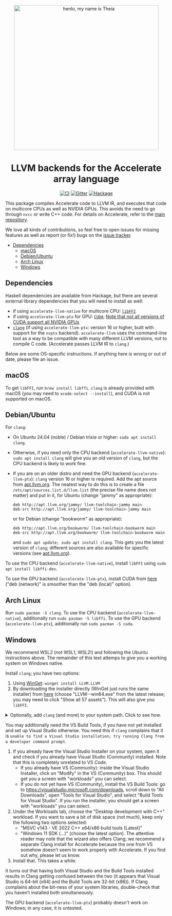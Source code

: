 <div align="center">
<img width="450" src="https://github.com/AccelerateHS/accelerate/raw/master/images/accelerate-logo-text-v.png?raw=true" alt="henlo, my name is Theia"/>

# LLVM backends for the Accelerate array language

[![CI](https://github.com/AccelerateHS/accelerate-llvm/actions/workflows/ci.yml/badge.svg)](https://github.com/AccelerateHS/accelerate-llvm/actions/workflows/ci.yml)
[![Gitter](https://img.shields.io/gitter/room/nwjs/nw.js.svg)](https://gitter.im/AccelerateHS/Lobby)
[![Hackage](https://img.shields.io/hackage/v/accelerate-llvm.svg)](https://hackage.haskell.org/package/accelerate-llvm)

</div>

This package compiles Accelerate code to LLVM IR, and executes that code on
multicore CPUs as well as NVIDIA GPUs. This avoids the need to go through
`nvcc` or write C++ code. For details on Accelerate, refer to the [main
repository][GitHub].

We love all kinds of contributions, so feel free to open issues for missing
features as well as report (or fix!) bugs on the [issue tracker][Issues].

  [GitHub]:  https://github.com/AccelerateHS/accelerate
  [Issues]:  https://github.com/AccelerateHS/accelerate/issues


 * [Dependencies](#dependencies)
   * [macOS](#macos)
   * [Debian/Ubuntu](#debianubuntu)
   * [Arch Linux](#archlinux)
   * [Windows](#windows)


Dependencies
------------

Haskell dependencies are available from Hackage, but there are several external
library dependencies that you will need to install as well:

- if using `accelerate-llvm-native` for multicore CPU:
  [`libFFI`](http://sourceware.org/libffi/)
- if using `accelerate-llvm-ptx` for GPU:
  [`CUDA`](https://developer.nvidia.com/cuda-downloads);
  [Note that not all versions of CUDA support all NVIDIA GPUs](https://en.wikipedia.org/wiki/CUDA#GPUs_supported)
- [`clang`](https://clang.llvm.org/) (if using `accelerate-llvm-ptx`: version
  16 or higher, built with support for the `nvptx` backend). `accelerate-llvm`
  uses the command-line tool as a way to be compatible with many different LLVM
  versions, not to compile C code. (Accelerate passes LLVM IR to `clang`.)

Below are some OS-specific instructions. If anything here is wrong or out of
date, please file an issue.

## macOS

To get `libFFI`, run `brew install libffi`. `clang` is already provided with
macOS (you may need to `xcode-select --install`), and CUDA is not supported on
macOS.

## Debian/Ubuntu

For `clang`:
- On Ubuntu 24.04 (noble) / Debian trixie or higher: `sudo apt install clang`.
- Otherwise, if you need only the CPU backend (`accelerate-llvm-native`):
  `sudo apt install clang` will give you an old version of `clang`, but the CPU
   backend is likely to work fine.
- If you are on an older distro and need the GPU backend
  (`accelerate-llvm-ptx`): `clang` version 16 or higher is required.
  Add the apt source from [apt.llvm.org](https://apt.llvm.org/). The neatest
  way to do this is to create a file `/etc/apt/sources.list.d/llvm.list` (the
  precise file name does not matter) and put in it, for Ubuntu (change "jammy"
  as appropriate):

      deb http://apt.llvm.org/jammy/ llvm-toolchain-jammy main
      deb-src http://apt.llvm.org/jammy/ llvm-toolchain-jammy main

  or for Debian (change "bookworm" as appropriate):

      deb http://apt.llvm.org/bookworm/ llvm-toolchain-bookworm main
      deb-src http://apt.llvm.org/bookworm/ llvm-toolchain-bookworm main

  and `sudo apt update; sudo apt install clang`. This gets you the latest
  version of `clang`; different sources are also available for specific
  versions (see [apt.llvm.org](https://apt.llvm.org)).

To use the CPU backend (`accelerate-llvm-native`), install `libFFI` using
`sudo apt install libffi-dev`.

To use the GPU backend (`accelerate-llvm-ptx`), install CUDA from
[here](https://developer.nvidia.com/cuda-downloads?target_os=Linux)
("deb (network)" is smoother than the "deb (local)" option).

## Arch Linux

Run `sudo pacman -S clang`. To use the CPU backend (`accelerate-llvm-native`),
additionally run `sudo pacman -S libffi`. To use the GPU backend
(`accelerate-llvm-ptx`), additionally run `sudo pacman -S cuda`.

## Windows

We recommend WSL2 (not WSL1, WSL2!) and following the Ubuntu instructions
above. The remainder of this text attemps to give you a working system on
Windows native.

Install `clang`; you have two options:
1. Using
   [WinGet](https://learn.microsoft.com/en-us/windows/package-manager/winget/):
   `winget install LLVM.LLVM`
2. By downloading the installer directly (WinGet just runs the same installer)
   from [here](https://github.com/llvm/llvm-project/releases) (choose
   "LLVM-<version>-win64.exe" from the latest release; you may need to click
   "Show all 57 assets").
This will also give you `libFFI`.

<details><summary>Optionally, add <code>clang</code> (and more) to your system path. Click to see how.</summary>

Accelerate should be able to find `clang` automatically even if you do not do
this. However, for easy access to `clang` and all other LLVM executables, add
`C:\Program Files\LLVM\bin` to the system path as follows:
1. Search for "environment variables" in the start menu
2. Click "Edit the system environment variables"
3. Click on "Environment Variables..."
4. Double-click on the user variable called "Path"
5. And add a new entry containing `C:\Program Files\LLVM\bin`.

Note that if you add an entry here manually, it is a good idea to clean it up
again if you uninstall LLVM/clang. (Leaving it there is not very harmful,
however.)

You may find that the LLVM/clang installer has already added the Path entry
automatically (it did not for us); if so, no need to add a second entry.

&mdash;&mdash;
</details>

You may additionally need the VS Build Tools, if you have not yet installed and
set up Visual Studio otherwise. You need this if `clang` complains that it is
`unable to find a Visual Studio installation; try running Clang from a developer command prompt`.

1. If you already have the Visual Studio Installer on your system, open it and
   check if you already have Visual Studio (Community) installed. Note that
   this is completely unrelated to VS _Code_.
   - If you already have VS (Community): inside the Visual Studio Installer,
     click on "Modify" in the VS (Community) box. This should get you a screen
     with "workloads" you can select.
   - If you do not yet have VS (Community), install the VS Build Tools: go to
     https://visualstudio.microsoft.com/downloads, scroll down to "All
     Downloads", open "Tools for Visual Studio", and select "Build Tools for
     Visual Studio". If you run the installer, you should get a screen with
     "workloads" you can select.
2. Under the Workloads tab, choose the "Desktop development with C++" workload.
   If you want to save a bit of disk space (not much), keep only the following
   two options selected:
   - "MSVC v143 - VE 2022 C++ x64/x86 build tools (Latest)"
   - "Windows 11 SDK (…)" (choose the latest option). The attentive reader may
     note that the wizard also offers Clang; we recommend a separate Clang
     install for Accelerate because the one from VS somehow doesn’t seem to
     work properly with Accelerate. If you find out why, please let us know.
3. Install that. This takes a while.

It turns out that having both Visual Studio and the Build Tools installed
results in Clang getting confused between the two (it appears that Visual
Studio is 64-bit (x64) and the Build Tools are 32-bit (x86)). If Clang
complains about the bit-ness of your system libraries, double-check that you
haven’t installed both simultaneously.

The GPU backend (`accelerate-llvm-ptx`) probably doesn't work on Windows; in
any case, it is untested.
